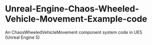 # Unreal-Engine-Chaos-Wheeled-Vehicle-Movement-Example-code

An ChaosWheeledVehicleMovement component system code in UE5 (Unreal Engine 5)
